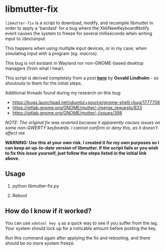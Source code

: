 # libmutter-fix

`libmutter-fix` is a script to download, modify, and recompile libmutter in order to apply a 'bandaid' for a bug where the XkbNewKeyboardNotify event causes the system to freeze for several milliseconds when writing input to /dev/uinput.

This happens when using multiple input devices, or in my case, when simulating input with a program *(eg. macros)*.

This bug is not existant in Wayland nor non-GNOME-based desktop managers (from what I hear).

This script is derived completely from a post **[here](https://gitlab.gnome.org/GNOME/gnome-shell/-/issues/1858#note_818548)** by **Osvald Lindholm** - so shoutouts to them for the initial steps.

Additional threads found during my research on this bug:

- <https://bugs.launchpad.net/ubuntu/+source/gnome-shell/+bug/1777708>
- <https://gitlab.gnome.org/GNOME/mutter/-/merge_requests/833>
- <https://gitlab.gnome.org/GNOME/mutter/-/issues/398>

*NOTE: The original fix was reverted because it apparently causes issues on some non-QWERTY keyboards. I cannot confirm or deny this, as it doesn't affect me.*

**WARNING: Use this at your own risk. I created it for my own purposes so I can keep an up-to-date version of libmutter. If the script fails or you wish to fix this issue yourself, just follow the steps listed in the initial link above.**

## Usage

1. python libmutter-fix.py

2. Reboot

## How do I know if it worked?

You can use `xdotool key q` as a quick way to see if you suffer from the lag. Your system should lock up for a noticable amount before posting the key.

Run this command again after applying the fix and rebooting, and there should be no more system freeze.

